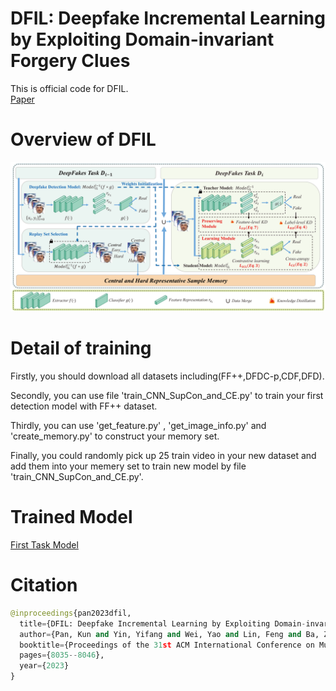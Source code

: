 # DFIL: Deepfake Incremental Learning by Exploiting Domain-invariant Forgery Clues
This is official code for DFIL.<br>
[Paper](https://arxiv.org/pdf/2309.09526.pdf)

# Overview of DFIL
![](https://github.com/DeepFakeIL/DFIL/blob/main/DFIL/img/overview.png)

# Detail of training
Firstly, you should download all datasets including(FF++,DFDC-p,CDF,DFD).<br>

Secondly, you can use file 'train_CNN_SupCon_and_CE.py' to train your first detection model with FF++ dataset.<br>

Thirdly, you can use 'get_feature.py' , 'get_image_info.py' and 'create_memory.py' to construct your memory set.<br>

Finally, you could randomly pick up 25 train video in your new dataset and add them into your memery set to train new model by file 'train_CNN_SupCon_and_CE.py'.<br>

# Trained Model
[First Task Model](https://drive.google.com/file/d/1tQls-XQsjDTEKMYrzC9mHJGAemQw9eOa/view?usp=drive_link)

# Citation
```python
@inproceedings{pan2023dfil,
  title={DFIL: Deepfake Incremental Learning by Exploiting Domain-invariant Forgery Clues},
  author={Pan, Kun and Yin, Yifang and Wei, Yao and Lin, Feng and Ba, Zhongjie and Liu, Zhenguang and Wang, Zhibo and Cavallaro, Lorenzo and Ren, Kui},
  booktitle={Proceedings of the 31st ACM International Conference on Multimedia},
  pages={8035--8046},
  year={2023}
}
